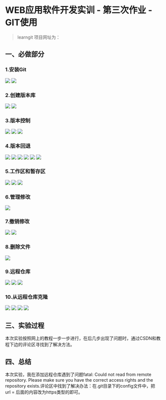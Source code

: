 # WEB应用软件开发实训 - 第三次作业 - GIT使用

> learngit 项目网址为：

## 一、必做部分

### 1.安装Git
![](https://cdnir.com/i/2021/05/31/xmhfu3.png)
![](https://cdnir.com/i/2021/05/31/xmhfu3.png)


### 2.创建版本库
![](https://cdnir.com/i/2021/05/31/xr64p5.png)
![](https://cdnir.com/i/2021/05/31/xr5zau.png)

### 3.版本控制
![](https://cdnir.com/i/2021/05/31/xqbosg.png)
![](https://cdnir.com/i/2021/05/31/xqnopk.png)
![](https://cdnir.com/i/2021/05/31/9dej60r.png)


### 4.版本回退
![](https://cdnir.com/i/2021/05/31/xn7kjx.png)
![](https://cdnir.com/i/2021/05/31/xn7k47.png)
![](https://cdnir.com/i/2021/05/31/xn7tgk.png)
![](https://cdnir.com/i/2021/05/31/xn7qcq.png)
![](https://cdnir.com/i/2021/05/31/xn7qpy.png)
![](https://cdnir.com/i/2021/05/31/xn7qi3.png)


### 5.工作区和暂存区
![](https://cdnir.com/i/2021/05/31/xry3l7.png)
![](https://cdnir.com/i/2021/05/31/xry5k6.png)
![](https://cdnir.com/i/2021/05/31/xry1c7.png)


### 6.管理修改
![](https://cdnir.com/i/2021/05/31/xry6a1.png)

### 7.撤销修改
![](https://cdnir.com/i/2021/05/31/xr63nm.png)
![](https://cdnir.com/i/2021/05/31/xr5z2u.png)

### 8.删除文件
![](https://cdnir.com/i/2021/05/31/xtmu1b.png)

### 9.远程仓库
![](https://cdnir.com/i/2021/05/31/xtmpw4.png)
![](https://cdnir.com/i/2021/05/31/xtmspa.png)
![](https://cdnir.com/i/2021/05/31/xtmuda.png)



### 10.从远程仓库克隆
![](https://cdnir.com/i/2021/05/31/xsyj50.png)
![](https://cdnir.com/i/2021/05/31/xsyhvn.png)
![](https://cdnir.com/i/2021/05/31/xsyi7o.png)
![](https://cdnir.com/i/2021/05/31/xry34k.png)


## 三、实验过程

本次实验按照网上的教程一步一步进行，在后几步出现了问题时，通过CSDN和教程下边的评论区寻找到了解决方法。

## 四、总结
本次实验，我在添加远程仓库遇到了问题fatal: Could not read from remote repository. Please make sure you have the correct access rights and the repository exists.评论区中找到了解决办法：在.git目录下的config文件中，把 url = 后面的内容改为https类型的即可。

